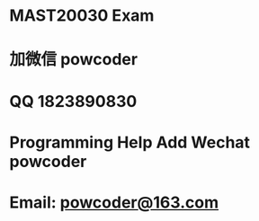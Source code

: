 # MAST20030 Exam
# 加微信 powcoder

# QQ 1823890830

# Programming Help Add Wechat powcoder

# Email: powcoder@163.com

